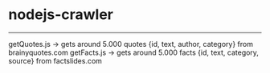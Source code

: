 # nodejs-crawler
---
getQuotes.js -> gets around 5.000 quotes {id, text, author, category} from brainyquotes.com
getFacts.js -> gets around 5.000 facts {id, text, category, source} from factslides.com



